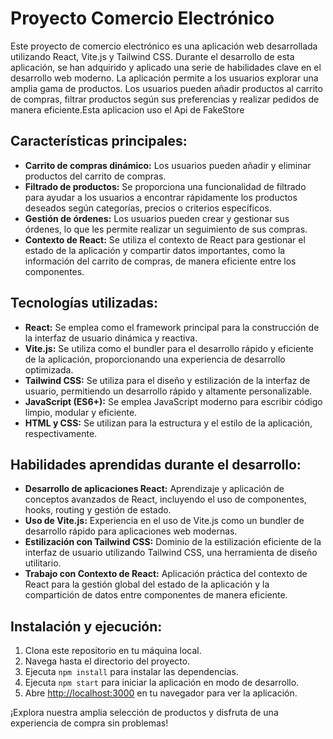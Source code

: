 # Proyecto Comercio Electrónico

Este proyecto de comercio electrónico es una aplicación web desarrollada utilizando React, Vite.js y Tailwind CSS. Durante el desarrollo de esta aplicación, se han adquirido y aplicado una serie de habilidades clave en el desarrollo web moderno. La aplicación permite a los usuarios explorar una amplia gama de productos. Los usuarios pueden añadir productos al carrito de compras, filtrar productos según sus preferencias y realizar pedidos de manera eficiente.Esta aplicacion uso el Api de FakeStore

## Características principales:

- **Carrito de compras dinámico:** Los usuarios pueden añadir y eliminar productos del carrito de compras.
- **Filtrado de productos:** Se proporciona una funcionalidad de filtrado para ayudar a los usuarios a encontrar rápidamente los productos deseados según categorías, precios o criterios específicos.
- **Gestión de órdenes:** Los usuarios pueden crear y gestionar sus órdenes, lo que les permite realizar un seguimiento de sus compras.
- **Contexto de React:** Se utiliza el contexto de React para gestionar el estado de la aplicación y compartir datos importantes, como la información del carrito de compras, de manera eficiente entre los componentes.

## Tecnologías utilizadas:

- **React:** Se emplea como el framework principal para la construcción de la interfaz de usuario dinámica y reactiva.
- **Vite.js:** Se utiliza como el bundler para el desarrollo rápido y eficiente de la aplicación, proporcionando una experiencia de desarrollo optimizada.
- **Tailwind CSS:** Se utiliza para el diseño y estilización de la interfaz de usuario, permitiendo un desarrollo rápido y altamente personalizable.
- **JavaScript (ES6+):** Se emplea JavaScript moderno para escribir código limpio, modular y eficiente.
- **HTML y CSS:** Se utilizan para la estructura y el estilo de la aplicación, respectivamente.

## Habilidades aprendidas durante el desarrollo:

- **Desarrollo de aplicaciones React:** Aprendizaje y aplicación de conceptos avanzados de React, incluyendo el uso de componentes, hooks, routing y gestión de estado.
- **Uso de Vite.js:** Experiencia en el uso de Vite.js como un bundler de desarrollo rápido para aplicaciones web modernas.
- **Estilización con Tailwind CSS:** Dominio de la estilización eficiente de la interfaz de usuario utilizando Tailwind CSS, una herramienta de diseño utilitario.
- **Trabajo con Contexto de React:** Aplicación práctica del contexto de React para la gestión global del estado de la aplicación y la compartición de datos entre componentes de manera eficiente.

## Instalación y ejecución:

1. Clona este repositorio en tu máquina local.
2. Navega hasta el directorio del proyecto.
3. Ejecuta `npm install` para instalar las dependencias.
4. Ejecuta `npm start` para iniciar la aplicación en modo de desarrollo.
5. Abre [http://localhost:3000](http://localhost:3000) en tu navegador para ver la aplicación.

¡Explora nuestra amplia selección de productos y disfruta de una experiencia de compra sin problemas!
